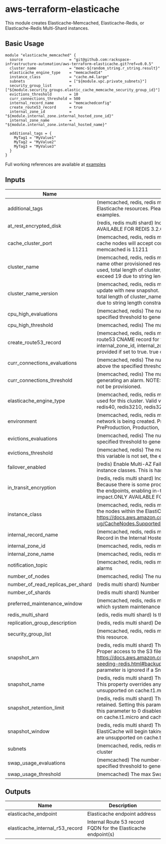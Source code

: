 # aws-terraform-elasticache

This module creates Elasticache-Memcached, Elasticache-Redis, or Elasticache-Redis Multi-Shard instances.

## Basic Usage

```
module "elasticache_memcached" {
  source                     = "git@github.com:rackspace-infrastructure-automation/aws-terraform-elasticache.git?ref=v0.0.5"
  cluster_name               = "memc-${random_string.r_string.result}"
  elasticache_engine_type    = "memcached14"
  instance_class             = "cache.m4.large"
  subnets                    = ["${module.vpc.private_subnets}"]
  security_group_list        = ["${module.security_groups.elastic_cache_memcache_security_group_id}"]
  evictions_threshold        = 10
  curr_connections_threshold = 500
  internal_record_name       = "memcachedconfig"
  create_route53_record      = true
  internal_zone_id           = "${module.internal_zone.internal_hosted_zone_id}"
  internal_zone_name         = "${module.internal_zone.internal_hosted_name}"

  additional_tags = {
    MyTag1 = "MyValue1"
    MyTag2 = "MyValue2"
    MyTag3 = "MyValue3"
  }
}
```
Full working references are available at [examples](examples)


## Inputs

| Name | Description | Type | Default | Required |
|------|-------------|:----:|:-----:|:-----:|
| additional_tags | (memcached, redis, redis multi shard) Additional tags to be added to the Elasticache resources. Please see examples directory in this repo for examples. | map | `<map>` | no |
| at_rest_encrypted_disk | (redis, redis multi shard) Indicates whether to enable encryption at rest. ONLY AVAILABLE FOR REDIS 3.2.6 AND 4.0.10. true or false | string | `false` | no |
| cache_cluster_port | (memcached, redis, redis multi shard) The port number on which each of the cache nodes will accept connections. Default for redis is 6379. Default for memcached is 11211 | string | `` | no |
| cluster_name | (memcached, redis, redis multi shard) Name of Cluster. Will also be used to name other provisioned resources. If non empty cluster_name_version is being used, total length of cluster_name plus cluster_name_version should not exceed 19 due to string length constraints | string | - | yes |
| cluster_name_version | (memcached, redis, redis multi shard) NOTE: This needs to increment on update with new snapshot. If non empty cluster_name_version is being used, total length of cluster_name plus cluster_name_version should not exceed 19 due to string length constraints | string | `v00` | no |
| cpu_high_evaluations | (memcached, redis) The number of minutes CPU usage must remain above the specified threshold to generate an alarm. | string | `5` | no |
| cpu_high_threshold | (memcached, redis) The max CPU Usage % before generating an alarm. | string | `90` | no |
| create_route53_record | (memcached, redis, redis multi shard) Specifies whether or not to create a route53 CNAME record for the configuration/primary endpoint. internal_zone_id, internal_zone_name, and internal_record_name must be provided if set to true. true or false. | string | `false` | no |
| curr_connections_evaluations | (memcached, redis) The number of minutes current connections must remain above the specified threshold to generate an alarm. | string | `5` | no |
| curr_connections_threshold | (memcached, redis) The max number of current connections before generating an alarm. NOTE: If this variable is not set, the connections alarm will not be provisioned. | string | `` | no |
| elasticache_engine_type | (memcached, redis, redis multi shard) The name of the cache engine to be used for this cluster. Valid values are: memcached14, redis326, redis28, redis40, redis3210, redis32 | string | - | yes |
| environment | (memcached, redis, redis multi shard) Application environment for which this network is being created. Preferred value are Development, Integration, PreProduction, Production, QA, Staging, or Test | string | `Development` | no |
| evictions_evaluations | (memcached, redis) The number of minutes Evictions must remain above the specified threshold to generate an alarm. | string | `5` | no |
| evictions_threshold | (memcached, redis) The max evictions before generating an alarm. NOTE: If this variable is not set, the evictions alarm will not be provisioned. | string | `` | no |
| failover_enabled | (redis) Enable Multi-AZ Failover.  Failover is unsupported on cache.t2.* instance classes. This is hardcoded as true for Redis multi-shard. | string | `true` | no |
| in_transit_encryption | (redis, redis multi shard) Indicates whether to enable encryption in transit. Because there is some processing needed to encrypt and decrypt the data at the endpoints, enabling in-transit encryption can have some performance impact.ONLY AVAILABLE FOR REDIS 3.2.6 AND 4.0.10. true or false | string | `false` | no |
| instance_class | (memcached, redis, redis multi shard) The compute and memory capacity of the nodes within the ElastiCache cluster. Please see https://docs.aws.amazon.com/AmazonElastiCache/latest/mem-ug/CacheNodes.SupportedTypes.html for valid instance types. | string | - | yes |
| internal_record_name | (memcached, redis, redis multi shard) Record Name for the new Resource Record in the Internal Hosted Zone | string | `` | no |
| internal_zone_id | (memcached, redis, redis multi shard) The Route53 Internal Hosted Zone ID | string | `` | no |
| internal_zone_name | (memcached, redis, redis multi shard) LD for Internal Hosted Zone | string | `` | no |
| notification_topic | (memcached, redis, redis multi shard) SNS Topic ARN to notify if there are any alarms | string | `` | no |
| number_of_nodes | (memcached, redis) The number of cache nodes within the ElastiCache cluster | string | `1` | no |
| number_of_read_replicas_per_shard | (redis multi shard) Number of read replicas per shard | string | `2` | no |
| number_of_shards | (redis multi shard) Number of shards | string | `2` | no |
| preferred_maintenance_window | (memcached, redis, redis multi shard) The weekly time range (in UTC) during which system maintenance can occur. Example: Sun:05:00-Sun:07:00 | string | `Sun:05:00-Sun:07:00` | no |
| redis_multi_shard | (edis, redis multi shard) Is this a redis multi-shard instance? true or false | string | `false` | no |
| replication_group_description | (redis, redis multi shard) Description of Replication Group | string | `Elasticache` | no |
| security_group_list | (memcached, redis, redis multi shard) A list of EC2 security groups to assign to this resource. | list | - | yes |
| snapshot_arn | (redis, redis multi shard) The S3 ARN of a snapshot to use for cluster creation.  Proper access to the S3 file must be granted prior to building instance.  See https://docs.aws.amazon.com/AmazonElastiCache/latest/UserGuide/backups-seeding-redis.html#backups-seeding-redis-grant-access for details.  This parameter is ignored if a SnapshotName is provided. | string | `` | no |
| snapshot_name | (redis, redis multi shard) The name of a snapshot to use for cluster creation. This property overrides any value assigned to SnapshotArn. Snapshots are unsupported on cache.t1.micro and cache.t2.* instance classes. | string | `` | no |
| snapshot_retention_limit | (redis, redis multi shard) The number of days for which automated backups are retained. Setting this parameter to a positive number enables backups. Setting this parameter to 0 disables automated backups. Snapshots are unsupported on cache.t1.micro and cache.t2.* instance classes. | string | `7` | no |
| snapshot_window | (redis, redis multi shard) The daily time range (in UTC) during which ElastiCache will begin taking a daily snapshot of your node group. Snapshots are unsupported on cache.t1.micro and cache.t2.* instance classes. | string | `03:00-05:00` | no |
| subnets | (memcached, redis, redis multi shard) List of subnets for use with this cache cluster | list | - | yes |
| swap_usage_evaluations | (memcached) The number of minutes SwapUsage must remain above the specified threshold to generate an alarm | string | `5` | no |
| swap_usage_threshold | (memcached) The max SwapUsage before generating an alarm | string | `52428800` | no |

## Outputs

| Name | Description |
|------|-------------|
| elasticache_endpoint | Elasticache endpoint address |
| elasticache_internal_r53_record | Internal Route 53 record FQDN for the Elasticache endpoint(s) |

